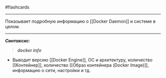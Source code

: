 #flashcards
***
Показывает подробную информацию о [[Docker Daemon]] и системе в целом.
***
***Синтаксис***:
>***docker info***
- Выводит версию [[Docker Engine]], ОС и архитектуру, количество [[Контейнер]], количество [[Образ контейнера (Docker Image)]], информацию о сети, настройки и тд.
<!--SR:!2025-09-30,1,230-->